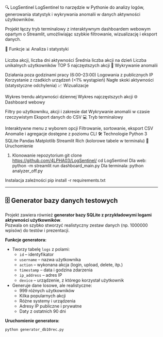 🔍 LogSentinel
LogSentinel to narzędzie w Pythonie do analizy logów, generowania statystyk i wykrywania anomalii w danych aktywności użytkowników.

Projekt łączy tryb terminalowy z interaktywnym dashboardem webowym opartym o Streamlit, umożliwiając szybkie filtrowanie, wizualizację i eksport danych.

📌 Funkcje
📊 Analiza i statystyki

Liczba akcji, liczba dni aktywności
Średnia liczba akcji na dzień
Liczba unikalnych użytkowników
TOP 5 najczęstszych akcji
🚨 Wykrywanie anomalii

Działania poza godzinami pracy (6:00–23:00)
Logowania z publicznych IP
Korzystanie z rzadkich urządzeń (<1% wystąpień)
Nagłe skoki aktywności (statystyczne odchylenia)
📈 Wizualizacje

Wykres trendu aktywności dziennej
Wykres najczęstszych akcji
🌐 Dashboard webowy

Filtry po użytkowniku, akcji i zakresie dat
Wykrywanie anomalii w czasie rzeczywistym
Eksport danych do CSV
💻 Tryb terminalowy

Interaktywne menu z wyborem opcji
Filtrowanie, sortowanie, eksport CSV
Anomalie i agregacje dostępne z poziomu CLI
🛠 Technologie
Python 3
SQLite
Pandas
Matplotlib
Streamlit
Rich (kolorowe tabele w terminalu)
🚀 Uruchomienie
1. Klonowanie repozytorium
git clone https://github.com/4LPHA03/LogSentinel/
cd LogSentinel
Dla web: python -m streamlit run dashboard_main.py
Dla terminala: python analyzer_off.py

Instalacja zależności
pip install -r requirements.txt


---

## 🗄 Generator bazy danych testowych

Projekt zawiera również **generator bazy SQLite z przykładowymi logami aktywności użytkowników**.  
Pozwala on szybko stworzyć realistyczny zestaw danych (np. 1000000 wpisów) do testów i prezentacji.

**Funkcje generatora:**
- Tworzy tabelę `logs` z polami:
  - `id` – identyfikator
  - `username` – nazwa użytkownika
  - `action` – wykonana akcja (login, upload, delete, itp.)
  - `timestamp` – data i godzina zdarzenia
  - `ip_address` – adres IP
  - `device` – urządzenie, z którego korzystał użytkownik
- Generuje dane losowe, ale realistyczne:
  - 999 różnych użytkowników
  - Kilka popularnych akcji
  - Różne systemy i urządzenia
  - Adresy IP publiczne i prywatne
  - Daty z ostatnich 90 dni

**Uruchomienie generatora:**
```bash
python generator_db10rec.py
